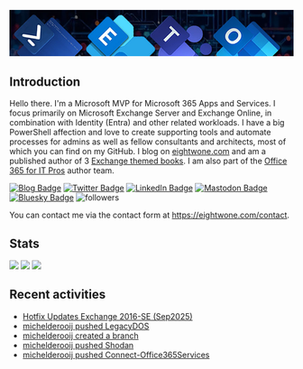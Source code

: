 ![Banner](assets/Metro_v6_Banner_GitHub.jpg)

## Introduction
Hello there. I'm a Microsoft MVP for Microsoft 365 Apps and Services. I focus primarily on Microsoft Exchange Server and Exchange Online, 
in combination with Identity (Entra) and other related workloads. I have a big PowerShell affection and love to create supporting tools
and automate processes for admins as well as fellow consultants and architects, most of which you can find on my GitHub.
I blog on <a href="https://eightwone.com">eightwone.com</a> and am a published author of 3 <a href="https://link.springer.com/book/10.1007/978-1-4842-9591-5">Exchange themed books</a>.
I am also part of the <a href="https://o365itpros.gumroad.com/l/O365IT">Office 365 for IT Pros</a> author team.

<a href="https://eightwone.com"><img src="https://img.shields.io/badge/-Blog-blue?style=for-the-badge&logo=wordpress&logoColor=white" alt="Blog Badge"/></a>
<a href="https://twitter.com/mderooij"><img src="https://img.shields.io/badge/Twitter-blue?style=for-the-badge&logo=twitter&logoColor=white" alt="Twitter Badge"/></a>
<a href="https://nl.linkedin.com/in/michelderooij"><img src="https://img.shields.io/badge/LinkedIn-blue?style=for-the-badge&logo=linkedin&logoColor=white" alt="LinkedIn Badge"/></a>
<a rel="me" href="https://mastodon.cloud/@mderooij"><img src="https://img.shields.io/badge/-Mastodon-blueviolet?style=for-the-badge&logo=mastodon&logoColor=white" alt="Mastodon Badge"/></a>
<a rel="me" href="https://bsky.app/profile/eightwone.com"><img src="https://img.shields.io/badge/-Bluesky-blueviolet?style=for-the-badge&logo=bluesky&logoColor=white" alt="Bluesky Badge"/></a>
<img alt="followers" title="Follow me on Github" src="https://img.shields.io/github/followers/michelderooij?color=236ad3&style=for-the-badge&logo=github&label=Follow"/>

You can contact me via the contact form at https://eightwone.com/contact.

## Stats
![](http://github-profile-summary-cards.vercel.app/api/cards/stats?username=michelderooij&theme=dark) ![](http://github-profile-summary-cards.vercel.app/api/cards/productive-time?username=michelderooij&theme=dark&utcOffset=1) ![](http://github-profile-summary-cards.vercel.app/api/cards/profile-details?username=michelderooij&theme=dark) 

## Recent activities
<!-- LATESTACTIVITY:START -->
- [Hotfix Updates Exchange 2016-SE &lpar;Sep2025&rpar;](https://eightwone.com/2025/09/08/hotfix-updates-exchange-2016-se-sep2025/)
- [michelderooij pushed LegacyDOS](https://github.com/michelderooij/LegacyDOS/compare/080b194fd4...102d3598a8)
- [michelderooij created a branch](https://github.com/michelderooij/LegacyDOS/compare/0000000000...0ed36952f8)
- [michelderooij pushed Shodan](https://github.com/michelderooij/Shodan/compare/2196a2a659...25f2c83915)
- [michelderooij pushed Connect-Office365Services](https://github.com/michelderooij/Connect-Office365Services/compare/772aface37...f522d05276)
<!-- LATESTACTIVITY:END -->
